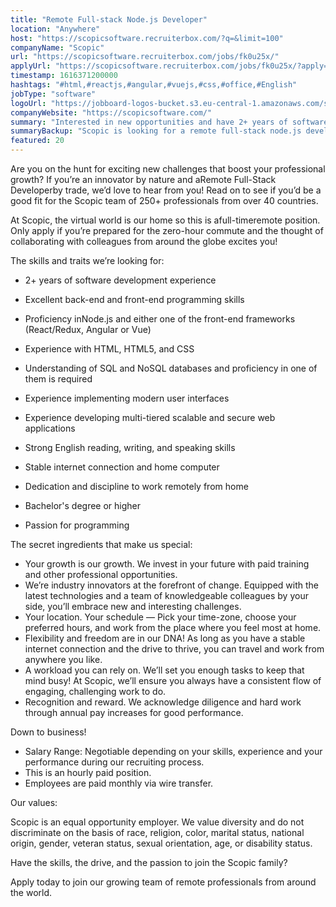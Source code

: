 ```yaml
---
title: "Remote Full-stack Node.js Developer"
location: "Anywhere"
host: "https://scopicsoftware.recruiterbox.com/?q=&limit=100"
companyName: "Scopic"
url: "https://scopicsoftware.recruiterbox.com/jobs/fk0u25x/"
applyUrl: "https://scopicsoftware.recruiterbox.com/jobs/fk0u25x/?apply=true"
timestamp: 1616371200000
hashtags: "#html,#reactjs,#angular,#vuejs,#css,#office,#English"
jobType: "software"
logoUrl: "https://jobboard-logos-bucket.s3.eu-central-1.amazonaws.com/scopic"
companyWebsite: "https://scopicsoftware.com/"
summary: "Interested in new opportunities and have 2+ years of software development experience? Scopic has a job opening for a remote full-stack node.js developer."
summaryBackup: "Scopic is looking for a remote full-stack node.js developer that has experience in: #html, #reactjs, #angular."
featured: 20
---
```


Are you on the hunt for exciting new challenges that boost your professional growth? If you’re an innovator by nature and aRemote Full-Stack Developerby trade, we’d love to hear from you! Read on to see if you’d be a good fit for the Scopic team of 250+ professionals from over 40 countries.

At Scopic, the virtual world is our home so this is afull-timeremote position. Only apply if you’re prepared for the zero-hour commute and the thought of collaborating with colleagues from around the globe excites you!

The skills and traits we’re looking for:

*   2+ years of software development experience
*   Excellent back-end and front-end programming skills
*   Proficiency inNode.js and either one of the front-end frameworks (React/Redux, Angular or Vue)
*   Experience with HTML, HTML5, and CSS
*   Understanding of SQL and NoSQL databases and proficiency in one of them is required
    
*   Experience implementing modern user interfaces
*   Experience developing multi-tiered scalable and secure web applications
*   Strong English reading, writing, and speaking skills
*   Stable internet connection and home computer
*   Dedication and discipline to work remotely from home
*   Bachelor's degree or higher
*   Passion for programming

The secret ingredients that make us special:

*   Your growth is our growth. We invest in your future with paid training and other professional opportunities.
*   We’re industry innovators at the forefront of change. Equipped with the latest technologies and a team of knowledgeable colleagues by your side, you’ll embrace new and interesting challenges.
*   Your location. Your schedule — Pick your time-zone, choose your preferred hours, and work from the place where you feel most at home.
*   Flexibility and freedom are in our DNA! As long as you have a stable internet connection and the drive to thrive, you can travel and work from anywhere you like.
*   A workload you can rely on. We’ll set you enough tasks to keep that mind busy! At Scopic, we’ll ensure you always have a consistent flow of engaging, challenging work to do.
*   Recognition and reward. We acknowledge diligence and hard work through annual pay increases for good performance.

Down to business!

*   Salary Range: Negotiable depending on your skills, experience and your performance during our recruiting process.
*   This is an hourly paid position.
*   Employees are paid monthly via wire transfer.

Our values:

Scopic is an equal opportunity employer. We value diversity and do not discriminate on the basis of race, religion, color, marital status, national origin, gender, veteran status, sexual orientation, age, or disability status.

Have the skills, the drive, and the passion to join the Scopic family?

Apply today to join our growing team of remote professionals from around the world.
